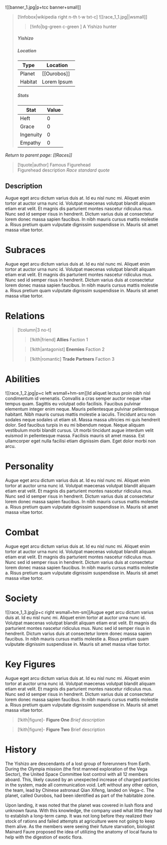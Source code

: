 ![[banner_1.jpg|p+tcc banner+small]]
> [!infobox|wikipedia right n-th t-w txt-c]
> ![[race_1_1.jpg||wsmall]]
>> [!info|bg-green c-green ] A Yishizo hunter
>##### Yishizo
> ##### _Location_
> | Type | Location |
> | ---- | ---- |
> | Planet | [[Ourobos]] |
> | Habitat | Lorem Ipsum |
> 
> ##### _Stats_
> | Stat | Value |
> | ---- | ----|
> | Heft | 0 |
> | Grace | 0|
> | Ingenuity |0 |
> | Empathy |0 |

*Return to parent page: [[Races]]*



>[!quote|author] Famous Figurehead <br>Figurehead description
> _Race standard quote_

## Description
Augue eget arcu dictum varius duis at. Id eu nisl nunc mi. Aliquet enim tortor at auctor urna nunc id. Volutpat maecenas volutpat blandit aliquam etiam erat velit. Et magnis dis parturient montes nascetur ridiculus mus. Nunc sed id semper risus in hendrerit. Dictum varius duis at consectetur lorem donec massa sapien faucibus. In nibh mauris cursus mattis molestie a. Risus pretium quam vulputate dignissim suspendisse in. Mauris sit amet massa vitae tortor.
# Subraces
Augue eget arcu dictum varius duis at. Id eu nisl nunc mi. Aliquet enim tortor at auctor urna nunc id. Volutpat maecenas volutpat blandit aliquam etiam erat velit. Et magnis dis parturient montes nascetur ridiculus mus. Nunc sed id semper risus in hendrerit. Dictum varius duis at consectetur lorem donec massa sapien faucibus. In nibh mauris cursus mattis molestie a. Risus pretium quam vulputate dignissim suspendisse in. Mauris sit amet massa vitae tortor.
# Relations
> [!column|3 no-t] 
>> [!kith|friend] **Allies**
>> Faction 1
>
>> [!kith|antagonist] **Enemies**
>> Faction 2
>
>> [!kith|romantic] **Trade Partners**
>> Faction 3
# Abilities
![[race_1_2.jpg|p+c left wsmall+hm-sm]]Id aliquet lectus proin nibh nisl condimentum id venenatis. Convallis a cras semper auctor neque vitae tempus quam. Sagittis eu volutpat odio facilisis. Faucibus pulvinar elementum integer enim neque. Mauris pellentesque pulvinar pellentesque habitant. Nibh mauris cursus mattis molestie a iaculis. Tincidunt arcu non sodales neque sodales ut etiam sit. Massa massa ultricies mi quis hendrerit dolor. Sed faucibus turpis in eu mi bibendum neque. Neque aliquam vestibulum morbi blandit cursus. Ut morbi tincidunt augue interdum velit euismod in pellentesque massa. Facilisis mauris sit amet massa. Est ullamcorper eget nulla facilisi etiam dignissim diam. Eget dolor morbi non arcu.
# Personality
Augue eget arcu dictum varius duis at. Id eu nisl nunc mi. Aliquet enim tortor at auctor urna nunc id. Volutpat maecenas volutpat blandit aliquam etiam erat velit. Et magnis dis parturient montes nascetur ridiculus mus. Nunc sed id semper risus in hendrerit. Dictum varius duis at consectetur lorem donec massa sapien faucibus. In nibh mauris cursus mattis molestie a. Risus pretium quam vulputate dignissim suspendisse in. Mauris sit amet massa vitae tortor.
# Combat
Augue eget arcu dictum varius duis at. Id eu nisl nunc mi. Aliquet enim tortor at auctor urna nunc id. Volutpat maecenas volutpat blandit aliquam etiam erat velit. Et magnis dis parturient montes nascetur ridiculus mus. Nunc sed id semper risus in hendrerit. Dictum varius duis at consectetur lorem donec massa sapien faucibus. In nibh mauris cursus mattis molestie a. Risus pretium quam vulputate dignissim suspendisse in. Mauris sit amet massa vitae tortor.
# Society
![[race_1_3.jpg|p+c right wsmall+hm-sm]]Augue eget arcu dictum varius duis at. Id eu nisl nunc mi. Aliquet enim tortor at auctor urna nunc id. Volutpat maecenas volutpat blandit aliquam etiam erat velit. Et magnis dis parturient montes nascetur ridiculus mus. Nunc sed id semper risus in hendrerit. Dictum varius duis at consectetur lorem donec massa sapien faucibus. In nibh mauris cursus mattis molestie a. Risus pretium quam vulputate dignissim suspendisse in. Mauris sit amet massa vitae tortor.
# Key Figures
Augue eget arcu dictum varius duis at. Id eu nisl nunc mi. Aliquet enim tortor at auctor urna nunc id. Volutpat maecenas volutpat blandit aliquam etiam erat velit. Et magnis dis parturient montes nascetur ridiculus mus. Nunc sed id semper risus in hendrerit. Dictum varius duis at consectetur lorem donec massa sapien faucibus. In nibh mauris cursus mattis molestie a. Risus pretium quam vulputate dignissim suspendisse in. Mauris sit amet massa vitae tortor.

> [!kith|figure]- **Figure One**
_Brief description_

> [!kith|figure]- **Figure Two**
> Brief description

# History
The Yishizo are descendants of a lost group of forerunners from Earth. During the Olympia mission (the first manned exploration of the Vega Sector), the United Space Committee lost control with all 12 members aboard. This, likely caused by an unexpected increase of charged particles in the system, made all communication void. Left without any other option, the team, lead by Chinese astronaut Qian Xifeng, landed on Vega-c. The planet, called Ourobos, had been identified as part of the habitable zone. 

Upon landing, it was noted that the planet was covered in lush flora and unknown fauna. With this knowledge, the company used what little they had to establish a long-term camp. It was not long before they realized their stock of rations and failed attempts at agriculture were not going to keep them alive. As the members were seeing their future starvation, biologist Mainard Faure proposed the idea of utilizing the anatomy of local fauna to help with the digestion of exotic flora. 
